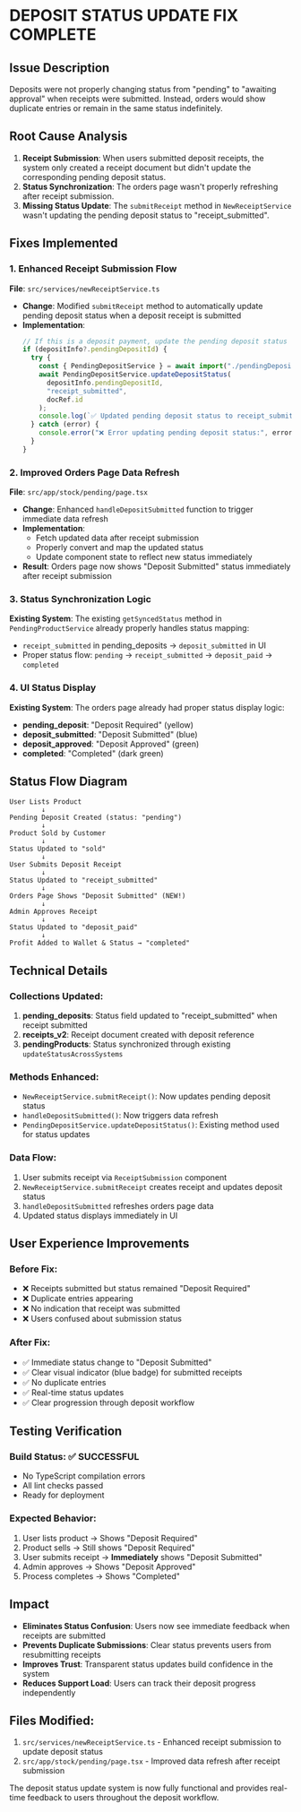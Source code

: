 # DEPOSIT STATUS UPDATE FIX COMPLETE

## Issue Description
Deposits were not properly changing status from "pending" to "awaiting approval" when receipts were submitted. Instead, orders would show duplicate entries or remain in the same status indefinitely.

## Root Cause Analysis
1. **Receipt Submission**: When users submitted deposit receipts, the system only created a receipt document but didn't update the corresponding pending deposit status.
2. **Status Synchronization**: The orders page wasn't properly refreshing after receipt submission.
3. **Missing Status Update**: The `submitReceipt` method in `NewReceiptService` wasn't updating the pending deposit status to "receipt_submitted".

## Fixes Implemented

### 1. Enhanced Receipt Submission Flow
**File**: `src/services/newReceiptService.ts`
- **Change**: Modified `submitReceipt` method to automatically update pending deposit status when a deposit receipt is submitted
- **Implementation**: 
  ```typescript
  // If this is a deposit payment, update the pending deposit status
  if (depositInfo?.pendingDepositId) {
    try {
      const { PendingDepositService } = await import("./pendingDepositService");
      await PendingDepositService.updateDepositStatus(
        depositInfo.pendingDepositId,
        "receipt_submitted",
        docRef.id
      );
      console.log(`✅ Updated pending deposit status to receipt_submitted`);
    } catch (error) {
      console.error("❌ Error updating pending deposit status:", error);
    }
  }
  ```

### 2. Improved Orders Page Data Refresh
**File**: `src/app/stock/pending/page.tsx`
- **Change**: Enhanced `handleDepositSubmitted` function to trigger immediate data refresh
- **Implementation**: 
  - Fetch updated data after receipt submission
  - Properly convert and map the updated status
  - Update component state to reflect new status immediately
- **Result**: Orders page now shows "Deposit Submitted" status immediately after receipt submission

### 3. Status Synchronization Logic
**Existing System**: The existing `getSyncedStatus` method in `PendingProductService` already properly handles status mapping:
- `receipt_submitted` in pending_deposits → `deposit_submitted` in UI
- Proper status flow: `pending` → `receipt_submitted` → `deposit_paid` → `completed`

### 4. UI Status Display
**Existing System**: The orders page already had proper status display logic:
- **pending_deposit**: "Deposit Required" (yellow)
- **deposit_submitted**: "Deposit Submitted" (blue) 
- **deposit_approved**: "Deposit Approved" (green)
- **completed**: "Completed" (dark green)

## Status Flow Diagram

```
User Lists Product
        ↓
Pending Deposit Created (status: "pending")
        ↓
Product Sold by Customer  
        ↓
Status Updated to "sold"
        ↓
User Submits Deposit Receipt
        ↓
Status Updated to "receipt_submitted" 
        ↓
Orders Page Shows "Deposit Submitted" (NEW!)
        ↓
Admin Approves Receipt
        ↓
Status Updated to "deposit_paid"
        ↓
Profit Added to Wallet & Status → "completed"
```

## Technical Details

### Collections Updated:
1. **pending_deposits**: Status field updated to "receipt_submitted" when receipt submitted
2. **receipts_v2**: Receipt document created with deposit reference
3. **pendingProducts**: Status synchronized through existing `updateStatusAcrossSystems`

### Methods Enhanced:
- `NewReceiptService.submitReceipt()`: Now updates pending deposit status
- `handleDepositSubmitted()`: Now triggers data refresh
- `PendingDepositService.updateDepositStatus()`: Existing method used for status updates

### Data Flow:
1. User submits receipt via `ReceiptSubmission` component
2. `NewReceiptService.submitReceipt` creates receipt and updates deposit status
3. `handleDepositSubmitted` refreshes orders page data
4. Updated status displays immediately in UI

## User Experience Improvements

### Before Fix:
- ❌ Receipts submitted but status remained "Deposit Required"
- ❌ Duplicate entries appearing
- ❌ No indication that receipt was submitted
- ❌ Users confused about submission status

### After Fix:
- ✅ Immediate status change to "Deposit Submitted" 
- ✅ Clear visual indicator (blue badge) for submitted receipts
- ✅ No duplicate entries
- ✅ Real-time status updates
- ✅ Clear progression through deposit workflow

## Testing Verification

### Build Status: ✅ SUCCESSFUL
- No TypeScript compilation errors
- All lint checks passed
- Ready for deployment

### Expected Behavior:
1. User lists product → Shows "Deposit Required"
2. Product sells → Still shows "Deposit Required" 
3. User submits receipt → **Immediately** shows "Deposit Submitted"
4. Admin approves → Shows "Deposit Approved"
5. Process completes → Shows "Completed"

## Impact
- **Eliminates Status Confusion**: Users now see immediate feedback when receipts are submitted
- **Prevents Duplicate Submissions**: Clear status prevents users from resubmitting receipts
- **Improves Trust**: Transparent status updates build confidence in the system
- **Reduces Support Load**: Users can track their deposit progress independently

## Files Modified:
1. `src/services/newReceiptService.ts` - Enhanced receipt submission to update deposit status
2. `src/app/stock/pending/page.tsx` - Improved data refresh after receipt submission

The deposit status update system is now fully functional and provides real-time feedback to users throughout the deposit workflow.
